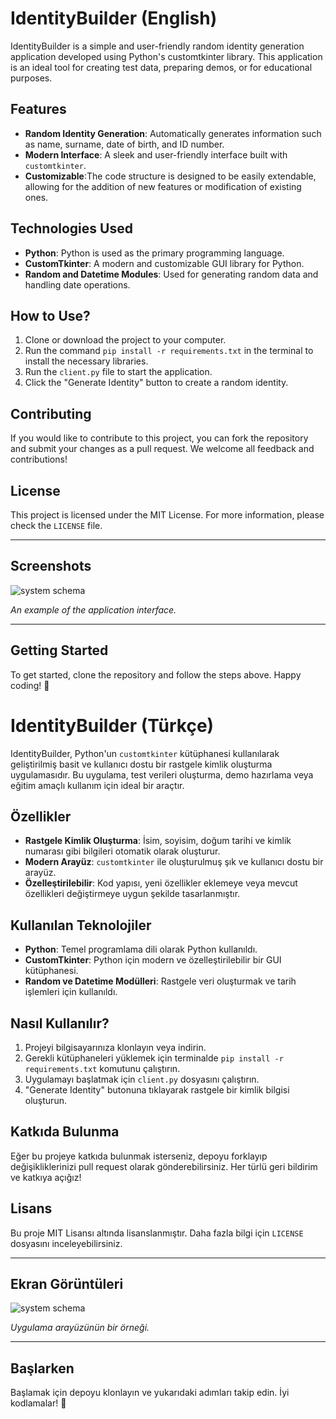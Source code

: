 # IdentityBuilder (English)

IdentityBuilder is a simple and user-friendly random identity generation application developed using Python's customtkinter library. This application is an ideal tool for creating test data, preparing demos, or for educational purposes.

## Features
- **Random Identity Generation**: Automatically generates information such as name, surname, date of birth, and ID number.
- **Modern Interface**: A sleek and user-friendly interface built with `customtkinter`.
- **Customizable**:The code structure is designed to be easily extendable, allowing for the addition of new features or modification of existing ones.

## Technologies Used
- **Python**: Python is used as the primary programming language.
- **CustomTkinter**: A modern and customizable GUI library for Python.
- **Random and Datetime Modules**: Used for generating random data and handling date operations.

## How to Use?
1. Clone or download the project to your computer.
2. Run the command `pip install -r requirements.txt` in the terminal to install the necessary libraries.
3. Run the `client.py` file to start the application.
4. Click the "Generate Identity" button to create a random identity.

## Contributing
If you would like to contribute to this project, you can fork the repository and submit your changes as a pull request. We welcome all feedback and contributions!

## License
This project is licensed under the MIT License. For more information, please check the `LICENSE` file.

---

## Screenshots
![system schema](https://img001.prntscr.com/file/img001/_rPWELBMTauAcQ-BgkzE7Q.png)

*An example of the application interface.*

---

## Getting Started
To get started, clone the repository and follow the steps above. Happy coding! 🚀


#
#

# IdentityBuilder (Türkçe)

IdentityBuilder, Python'un `customtkinter` kütüphanesi kullanılarak geliştirilmiş basit ve kullanıcı dostu bir rastgele kimlik oluşturma uygulamasıdır. Bu uygulama, test verileri oluşturma, demo hazırlama veya eğitim amaçlı kullanım için ideal bir araçtır.

## Özellikler
- **Rastgele Kimlik Oluşturma**: İsim, soyisim, doğum tarihi ve kimlik numarası gibi bilgileri otomatik olarak oluşturur.
- **Modern Arayüz**: `customtkinter` ile oluşturulmuş şık ve kullanıcı dostu bir arayüz.
- **Özelleştirilebilir**: Kod yapısı, yeni özellikler eklemeye veya mevcut özellikleri değiştirmeye uygun şekilde tasarlanmıştır.

## Kullanılan Teknolojiler
- **Python**: Temel programlama dili olarak Python kullanıldı.
- **CustomTkinter**: Python için modern ve özelleştirilebilir bir GUI kütüphanesi.
- **Random ve Datetime Modülleri**: Rastgele veri oluşturmak ve tarih işlemleri için kullanıldı.

## Nasıl Kullanılır?
1. Projeyi bilgisayarınıza klonlayın veya indirin.
2. Gerekli kütüphaneleri yüklemek için terminalde `pip install -r requirements.txt` komutunu çalıştırın.
3. Uygulamayı başlatmak için `client.py` dosyasını çalıştırın.
4. "Generate Identity" butonuna tıklayarak rastgele bir kimlik bilgisi oluşturun.

## Katkıda Bulunma
Eğer bu projeye katkıda bulunmak isterseniz, depoyu forklayıp değişikliklerinizi pull request olarak gönderebilirsiniz. Her türlü geri bildirim ve katkıya açığız!

## Lisans
Bu proje MIT Lisansı altında lisanslanmıştır. Daha fazla bilgi için `LICENSE` dosyasını inceleyebilirsiniz.

---

## Ekran Görüntüleri
![system schema](https://img001.prntscr.com/file/img001/_rPWELBMTauAcQ-BgkzE7Q.png)

*Uygulama arayüzünün bir örneği.*

---

## Başlarken
Başlamak için depoyu klonlayın ve yukarıdaki adımları takip edin. İyi kodlamalar! 🚀

